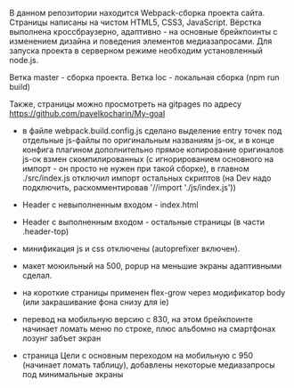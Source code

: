 В данном репозитории находится Webpack-сборка проекта сайта. Страницы написаны на чистом HTML5, CSS3, JavaScript. Вёрстка выполнена кроссбраузерно, адаптивно - на основные брейкпоинты с изменением дизайна и поведения элементов медиазапросами. Для запуска проекта в серверном режиме необходим установленный node.js.

Ветка master - сборка проекта.
Ветка loc - локальная сборка (npm run build)

Также, страницы можно просмотреть на gitpages по адресу https://github.com/pavelkocharin/My-goal


* в файле webpack.build.config.js сделано выделение entry точек под отдельные js-файлы по оригинальным названиям js-ок, и в конце конфига плагином дополнительно прямое копирование оригиналов js-ок взмен скомпилированных (с игнорированием основного на импорт - он просто не нужен при такой сборке), в главном ./src/index.js отключил импорт остальных скриптов (на Dev надо подключить, раскомментировав '//import './js/index.js'))

* Header c  невыполненным входом - index.html
* Header с выполненным входом - остальные страницы (в части .header-top)
* минификация js и css отключены (autoprefixer включен).
* макет моюильный на 500, popup на меньшие экраны адаптивными сделал.
* на короткие страницы применен flex-grow через модификатор body (или закрашивание фона снизу для ie)
* перевод на мобильную версию с 830, на этом брейкпоинте начинает ломать меню по строке, плюс альбомно на смартфонах лозунг забъет экран
* страница Цели с основным переходом на мобильную с 950 (начинает ломать таблицу), добавлены некоторые медиазапросы под минимальные экраны